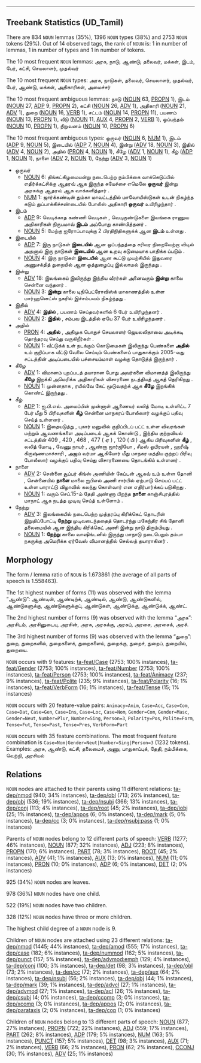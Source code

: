 

--------------------------------------------------------------------------------

## Treebank Statistics (UD_Tamil)

There are 834 `NOUN` lemmas (35%), 1396 `NOUN` types (38%) and 2753 `NOUN` tokens (29%).
Out of 14 observed tags, the rank of `NOUN` is: 1 in number of lemmas, 1 in number of types and 1 in number of tokens.

The 10 most frequent `NOUN` lemmas: அரசு, நாடு, ஆண்டு, தலைவர், மக்கள், இடம், பேர், கட்சி, செயலாளர், முதல்வர்

The 10 most frequent `NOUN` types:  அரசு, நாடுகள், தலைவர், செயலாளர், முதல்வர், பேர், ஆண்டு, மக்கள், அதிகாரிகள், அமைச்சர்

The 10 most frequent ambiguous lemmas: நாடு ([NOUN]() 63, [PROPN]() 1), இடம் ([NOUN]() 27, [ADP]() 9, [PROPN]() 2), கட்சி ([NOUN]() 26, [ADV]() 1), அதிகாரி ([NOUN]() 21, [ADV]() 1), துறை ([NOUN]() 16, [VERB]() 1), சட்டம் ([NOUN]() 14, [PROPN]() 11), பயணம் ([NOUN]() 13, [PROPN]() 1), வீடு ([NOUN]() 11, [AUX]() 4, [PROPN]() 2, [VERB]() 1), ஒப்பந்தம் ([NOUN]() 10, [PROPN]() 1), நிறுவனம் ([NOUN]() 10, [PROPN]() 6)

The 10 most frequent ambiguous types:  ஒருவர் ([NOUN]() 6, [NUM]() 1), இடம் ([ADP]() 9, [NOUN]() 5), இடையில் ([ADP]() 7, [NOUN]() 4), இன்று ([ADV]() 18, [NOUN]() 3), இதில் ([ADV]() 4, [NOUN]() 2), அதில் ([PRON]() 4, [NOUN]() 1), கீழே ([ADV]() 1, [NOUN]() 1), கீழ் ([ADP]() 1, [NOUN]() 1), நாளை ([ADV]() 2, [NOUN]() 1), நேற்று ([ADV]() 3, [NOUN]() 1)


* ஒருவர்
  * [NOUN]() 6: திங்கட்கிழமையன்று நடைபெற்ற நம்பிக்கை வாக்கெடுப்பில் எதிர்க்கட்சிக்கு ஆதரவ் ஆக இருந்த சுயேச்சை எமெலே <b>ஒருவர்</b> இன்று அரசுக்கு ஆதரவ் ஆக வாக்களித்தார் .
  * [NUM]() 1: ஜார்க்கண்டின் தும்கா மாவட்டத்தில் மாவோயிஸ்டுகள் உடன் நிகழ்ந்த கடும் துப்பாக்கிச்சண்டையில் போலீஸ் அதிகாரி <b>ஒருவர்</b> உயிரிழந்தார் .
* இடம்
  * [ADP]() 9: வெடிக்காத கண்ணி வெடிகள் , வெடிகுண்டுகளை இலங்கை ராணுவ அதிகாரிகள் நிருபமாவ் <b>இடம்</b> அப்போது காண்பித்தனர் .
  * [NOUN]() 5: மேற்கு ஐரோப்பாவுக்கு 2 பிரதிநிதிகளுக்க் ஆன <b>இடம்</b> உள்ளது .
* இடையில்
  * [ADP]() 7: இரு நாடுகள் <b>இடையில்</b> ஆன ஒப்பந்தத்தை சரிவர நிறைவேற்றா விடில் அதனால் இரு நாடுகள் <b>இடையில்</b> ஆன உறவு கடுமையாக பாதிக்க ப்படும் .
  * [NOUN]() 4: இரு நாடுகள் <b>இடையில்</b> ஆன கூட்டு முயற்சியில் இதுவரை அணுசக்தித் துறையில் ஆன ஒத்துழைப்பு இல்லாமல் இருந்தது .
* இன்று
  * [ADV]() 18: இலங்கைய் இலிருந்து இந்திய வீரர்கள் அனைவரும் <b>இன்று</b> காலை சென்னை வந்தனர் .
  * [NOUN]() 3: <b>இன்று</b> காலை டிநிபெட்ரோவிஸ்க் மாகாணத்தில் உள்ள மார்ஹனெட்ஸ் நகரில் இச்சம்பவம் நிகழ்ந்தது .
* இதில்
  * [ADV]() 4: <b>இதில்</b> , பயணம் செய்தவர்களில் 6 பேர் உயிரிழந்தனர் .
  * [NOUN]() 2: <b>இதில்</b> , சம்பவ இடத்தில் ஏயே 37 பேர் உயிரிழந்தனர் .
* அதில்
  * [PRON]() 4: <b>அதில்</b> , அதிமுக பொதுச் செயலாளர் ஜெயலலிதாவை அடிக்கடி தொந்தரவு செய்து வருகிறீர்கள் .
  * [NOUN]() 1: வீட்டுக்க் உள் நடக்கும் கொடுமைகள் இலிருந்து பெண்களை <b>அதில்</b> உம் குறிப்பாக வீட்டு வேலை செய்யும் பெண்களைப் பாதுகாக்கும் 2005-வது சட்டத்தின் அடிப்படையில் பச்சையம்மாள் வழக்கு தொடுத்த் இருந்தார் .
* கீழே
  * [ADV]() 1: விமானம் புறப்படத் தயாரான போது அவர்களை விமானத்த் இலிருந்து <b>கீழே</b> இறக்கி அமெரிக்க அதிகாரிகள் விசாரணை நடத்தியத் ஆகத் தெரிகிறது .
  * [NOUN]() 1: முன்னதாக , ரயில்வே கேட் மூடுவதற்க் ஆக <b>கீழே</b> இறங்கிக் கொண்ட் இருந்தது .
* கீழ்
  * [ADP]() 1: ஐ.பி.எல். அமைப்பின் முன்னாள் ஆணையர் லலித் மோடி உள்ளிட்ட 7 பேர் மீது 5 பிரிவுகளின் <b>கீழ்</b> சென்னை மாநகரப் போலீஸார் வழக்குப் பதிவு செய்த் உள்ளனர் .
  * [NOUN]() 1: இதையடுத்து , புகார் மனுவில் குறிப்பிடப் பட்ட் உள்ள விவரங்கள் மற்றும் ஆவணங்களை அடிப்படைய் ஆகக் கொண்டு , இந்திய குற்றவியல் சட்டத்தின் 409 , 420 , 468 , 477 ( ஏ ) , 120 ( பி ) ஆகிய பிரிவுகளின் <b>கீழ்</b> , லலித் மோடி , வேணு நாயர் , ஆண்ரூ ஜார்ஜியோ , சீமஸ் ஓபிரயன் , ஹரீஷ் கிருஷ்ணமாச்சாரி , அஜய் வர்மா ஆகியோர் மீது மாநகர மத்திய குற்றப் பிரிவு போலீஸார் வழக்குப் பதிவு செய்து விசாரணையை தொடங்கிய் உள்ளனர் .
* நாளை
  * [ADV]() 2: சென்னை சூப்பர் கிங்ஸ் அணியின் கேப்டன் ஆகவ் உம் உள்ள தோனி , சென்னையில் <b>நாளை</b> மாலை ஐபிஎல் அணி சார்பில் ஏற்பாடு செய்யப் பட்ட் உள்ள பாராட்டு விழாவில் கலந்து கொள்வார் என எதிர்பார்க்கப் படுகிறது .
  * [NOUN]() 1: வரும் செப்.15-ம் தேதி அண்ணா பிறந்த <b>நாளை</b> காஞ்சிபுரத்தில் மாநாட் ஆக நடத்த முடிவு செய்த் உள்ளோம் .
* நேற்று
  * [ADV]() 3: இலங்கையில் நடைபெற்ற முத்தரப்பு கிரிக்கெட் தொடரின் இறுதிப்போட்டி <b>நேற்று</b> முடிவடைந்ததைத் தொடர்ந்து மகேந்திர சிங் தோனி தலைமையில் ஆன இந்திய கிரிக்கெட் அணி இன்று நாடு திரும்பியது .
  * [NOUN]() 1: <b>நேற்று</b> காலை வாஷிங்டனில் இருந்து மாநாடு நடைபெறும் தம்பா நகருக்கு அமெரிக்க ஏர்வேஸ் விமானத்தில் செல்லத் தயாராகினர் .

## Morphology

The form / lemma ratio of `NOUN` is 1.673861 (the average of all parts of speech is 1.558463).

The 1st highest number of forms (11) was observed with the lemma “ஆண்டு”: ஆண்டின், ஆண்டிற்க், ஆண்டில், ஆண்டு, ஆண்டுகளில், ஆண்டுகளுக்கு, ஆண்டுகளுக்குப், ஆண்டுகள், ஆண்டுக்கு, ஆண்டுக்க், ஆண்ட்.

The 2nd highest number of forms (9) was observed with the lemma “அரசு”: அரசிடம், அரசினுடைய, அரசின், அரசு, அரசுக்கு, அரசுப், அரசை, அரசைக், அரச்.

The 3rd highest number of forms (9) was observed with the lemma “துறை”: துறை, துறைகளில், துறைகளைக், துறைகளைய், துறைக்கு, துறைச், துறைப், துறையில், துறையை.

`NOUN` occurs with 9 features: [ta-feat/Case]() (2753; 100% instances), [ta-feat/Gender]() (2753; 100% instances), [ta-feat/Number]() (2753; 100% instances), [ta-feat/Person]() (2753; 100% instances), [ta-feat/Animacy]() (237; 9% instances), [ta-feat/Polite]() (235; 9% instances), [ta-feat/Polarity]() (16; 1% instances), [ta-feat/VerbForm]() (16; 1% instances), [ta-feat/Tense]() (15; 1% instances)

`NOUN` occurs with 20 feature-value pairs: `Animacy=Anim`, `Case=Acc`, `Case=Com`, `Case=Dat`, `Case=Gen`, `Case=Ins`, `Case=Loc`, `Case=Nom`, `Gender=Com`, `Gender=Masc`, `Gender=Neut`, `Number=Plur`, `Number=Sing`, `Person=3`, `Polarity=Pos`, `Polite=Form`, `Tense=Fut`, `Tense=Past`, `Tense=Pres`, `VerbForm=Part`

`NOUN` occurs with 35 feature combinations.
The most frequent feature combination is `Case=Nom|Gender=Neut|Number=Sing|Person=3` (1232 tokens).
Examples: அரசு, ஆண்டு, கட்சி, தலைமைச், அணு, பாதுகாப்புக், தேதி, நம்பிக்கை, வெற்றி, அரசியல்


## Relations

`NOUN` nodes are attached to their parents using 11 different relations: [ta-dep/nmod]() (940; 34% instances), [ta-dep/obl]() (713; 26% instances), [ta-dep/obj]() (536; 19% instances), [ta-dep/nsubj]() (366; 13% instances), [ta-dep/conj]() (113; 4% instances), [ta-dep/root]() (45; 2% instances), [ta-dep/iobj]() (25; 1% instances), [ta-dep/appos]() (6; 0% instances), [ta-dep/mark]() (5; 0% instances), [ta-dep/cc]() (3; 0% instances), [ta-dep/nsubj:pass]() (1; 0% instances)

Parents of `NOUN` nodes belong to 12 different parts of speech: [VERB]() (1277; 46% instances), [NOUN]() (877; 32% instances), [ADJ]() (223; 8% instances), [PROPN]() (170; 6% instances), [PART]() (78; 3% instances), [ROOT]() (45; 2% instances), [ADV]() (41; 1% instances), [AUX]() (13; 0% instances), [NUM]() (11; 0% instances), [PRON]() (10; 0% instances), [ADP]() (6; 0% instances), [DET]() (2; 0% instances)

925 (34%) `NOUN` nodes are leaves.

978 (36%) `NOUN` nodes have one child.

522 (19%) `NOUN` nodes have two children.

328 (12%) `NOUN` nodes have three or more children.

The highest child degree of a `NOUN` node is 9.

Children of `NOUN` nodes are attached using 23 different relations: [ta-dep/nmod]() (1445; 44% instances), [ta-dep/amod]() (555; 17% instances), [ta-dep/case]() (182; 6% instances), [ta-dep/nummod]() (162; 5% instances), [ta-dep/punct]() (157; 5% instances), [ta-dep/advmod:emph]() (129; 4% instances), [ta-dep/conj]() (100; 3% instances), [ta-dep/det]() (98; 3% instances), [ta-dep/obl]() (73; 2% instances), [ta-dep/cc]() (72; 2% instances), [ta-dep/aux]() (64; 2% instances), [ta-dep/nsubj]() (56; 2% instances), [ta-dep/obj]() (44; 1% instances), [ta-dep/mark]() (39; 1% instances), [ta-dep/advcl]() (27; 1% instances), [ta-dep/advmod]() (27; 1% instances), [ta-dep/acl]() (26; 1% instances), [ta-dep/csubj]() (4; 0% instances), [ta-dep/ccomp]() (3; 0% instances), [ta-dep/xcomp]() (3; 0% instances), [ta-dep/appos]() (2; 0% instances), [ta-dep/parataxis]() (2; 0% instances), [ta-dep/cop]() (1; 0% instances)

Children of `NOUN` nodes belong to 13 different parts of speech: [NOUN]() (877; 27% instances), [PROPN]() (722; 22% instances), [ADJ]() (559; 17% instances), [PART]() (262; 8% instances), [ADP]() (179; 5% instances), [NUM]() (163; 5% instances), [PUNCT]() (157; 5% instances), [DET]() (98; 3% instances), [AUX]() (71; 2% instances), [VERB]() (66; 2% instances), [PRON]() (62; 2% instances), [CCONJ]() (30; 1% instances), [ADV]() (25; 1% instances)

